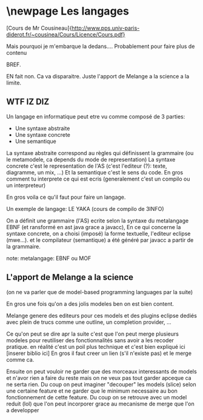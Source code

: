 \newpage
Les langages
============

[Cours de Mr Cousineau]{http://www.pps.univ-paris-diderot.fr/~cousinea/Cours/Licence/Cours.pdf}

Mais pourquoi je m'embarque la dedans.... Probablement pour faire plus de contenu

BREF.

EN fait non. Ca va disparaitre. Juste l'apport de Melange a la science a la limite.

WTF IZ DIZ
----------

Un langage en informatique peut etre vu comme composé de 3 parties:
 - Une syntaxe abstraite
 - Une syntaxe concrete
 - Une semantique

La syntaxe abstraite correspond au règles qui définissent la grammaire (ou le metamodele, ca depends du mode de representation)
La syntaxe concrete c'est le representation de l'AS (c'est l'editeur (?): texte, diagramme, un mix, ...)
Et la semantique c'est le sens du code. En gros comment tu interprete ce qui est ecris (generalement c'est un compilo ou un interpreteur)

En gros voila ce qu'il faut pour faire un langage.

Un exemple de langage: 
 LE YAKA (cours de compilo de 3INFO)

 On a définit une grammaire (l'AS) ecrite selon la syntaxe du metalangage EBNF (et ransformé en ast java grace a javacc),
 En ce qui concerne la syntaxe concrete, on a choisi (imposé) la forme textuelle, l'editeur eclipse (mwe...).
 et le compilateur (semantique) a été généré par javacc a partir de la grammaire.


note: metalangage: EBNF ou MOF


L'apport de Melange a la science
--------------------------------

(on ne va parler que de model-based programming languages par la suite)

En gros une fois qu'on a des jolis modeles ben on est bien content.

Melange genere des editeurs pour ces models et des plugins eclipse dediés avec plein de trucs comme une outline, un completion provider, ...

Ce qu'on peut se dire apr la suite c'est que l'on peut merge plusieurs modeles pour reutiliser des fonctionnalités sans avoir a les recoder
pratique.
en réalité c'est un poil plus technique et c'est bien expliqué ici [inserer biblio ici]
En gros il faut creer un lien (s'il n'existe pas) et le merge comme ca.

Ensuite on peut vouloir ne garder que des morceaux interessants de models et n'avor rien a faire du reste
mais on ne veux pas tout garder apceque ca ne serta rien.
Du coup on peut imaginer "decouper" les models (slice) selon une certaine feature et ne garder que le minimum necessaire au bon
fonctionnement de cette feature. Du coup on se retrouve avec un model reduit (lol) que l'on peut incorporer grace au mecanisme
de merge que l'on a developper 
